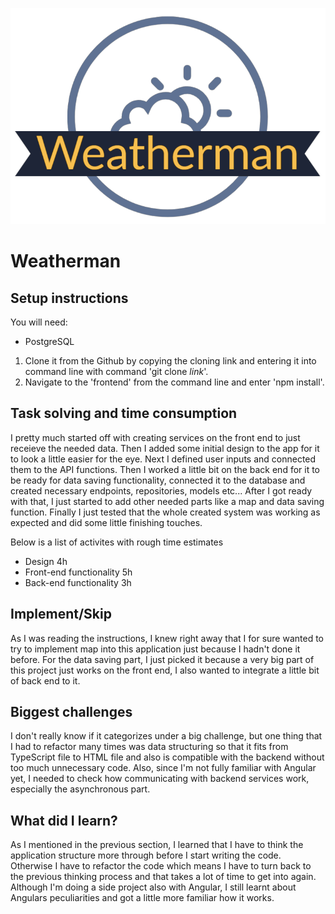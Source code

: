 ![Logo](frontend/src/assets/logos/Weatherman_github.png)

# Weatherman

## Setup instructions

You will need:
  * PostgreSQL


1. Clone it from the Github by copying the cloning link and entering it into command line with command 'git clone *link*'.
2. Navigate to the 'frontend' from the command line and enter 'npm install'.

## Task solving and time consumption

I pretty much started off with creating services on the front end to just receieve the needed data.
Then I added some initial design to the app for it to look a little easier for the eye.
Next I defined user inputs and connected them to the API functions.
Then I worked a little bit on the back end for it to be ready for data saving functionality, connected it to the database and created
necessary endpoints, repositories, models etc...
After I got ready with that, I just started to add other needed parts like a map and data saving function.
Finally I just tested that the whole created system was working as expected and did some little finishing touches.

Below is a list of activites with rough time estimates
  * Design 4h
  * Front-end functionality 5h
  * Back-end functionality 3h

## Implement/Skip

As I was reading the instructions, I knew right away that I for sure wanted to try to implement map into this application just because I hadn't done it before.
For the data saving part, I just picked it because a very big part of this project just works on the front end, I also wanted to integrate a little bit of back end
to it.

## Biggest challenges

I don't really know if it categorizes under a big challenge, but one thing that I had to refactor many times was data structuring so that it fits from TypeScript file to HTML file and also is compatible with the backend without too much unnecessary code. Also, since I'm not fully familiar with Angular yet, I needed to check how communicating with backend services work, especially the asynchronous part.

## What did I learn?

As I mentioned in the previous section, I learned that I have to think the application structure more through before I start writing the code. Otherwise I have to
refactor the code which means I have to turn back to the previous thinking process and that takes a lot of time to get into again.
Although I'm doing a side project also with Angular, I still learnt about Angulars peculiarities and got a little more familiar how it works.
